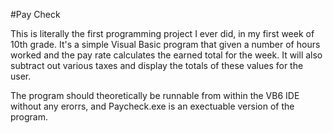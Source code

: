 #Pay Check

This is literally the first programming project I ever did, in my first week of 10th grade. It's a simple Visual Basic program that given a number of hours worked and the pay rate calculates the earned total for the week. It will also subtract out various taxes and display the totals of these values for the user.

The program should theoretically be runnable from within the VB6 IDE without any erorrs, and Paycheck.exe is an exectuable version of the program.

